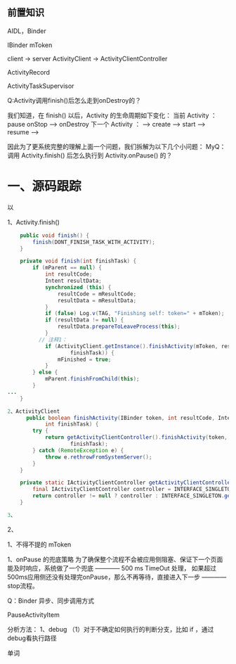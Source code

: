 ## 前置知识

AIDL，Binder



IBinder mToken

client -> server
ActivityClient -> ActivityClientController

ActivityRecord

ActivityTaskSupervisor


Q:Activity调用finish()后怎么走到onDestroy的？

我们知道，在 finish() 以后，Activity 的生命周期如下变化：
当前 Activity ：pause                                      onStop --> onDestroy
下一个 Activity ：    --> create --> start --> resume -->

因此为了更系统完整的理解上面一个问题，我们拆解为以下几个小问题：
MyQ：调用 Activity.finish() 后怎么执行到 Activity.onPause() 的？

# 一、源码跟踪

以

1、Activity.finish()

```java
    public void finish() {
        finish(DONT_FINISH_TASK_WITH_ACTIVITY);
    }

    private void finish(int finishTask) {
        if (mParent == null) {
            int resultCode;
            Intent resultData;
            synchronized (this) {
                resultCode = mResultCode;
                resultData = mResultData;
            }
            if (false) Log.v(TAG, "Finishing self: token=" + mToken);
            if (resultData != null) {
                resultData.prepareToLeaveProcess(this);
            }
          // 注释1：
            if (ActivityClient.getInstance().finishActivity(mToken, resultCode, resultData,
                    finishTask)) {
                mFinished = true;
            }
        } else {
            mParent.finishFromChild(this);
        }
...
    }

2、ActivityClient
      public boolean finishActivity(IBinder token, int resultCode, Intent resultData,
            int finishTask) {
        try {
            return getActivityClientController().finishActivity(token, resultCode, resultData,
                    finishTask);
        } catch (RemoteException e) {
            throw e.rethrowFromSystemServer();
        }
    }

    private static IActivityClientController getActivityClientController() {
        final IActivityClientController controller = INTERFACE_SINGLETON.mKnownInstance;
        return controller != null ? controller : INTERFACE_SINGLETON.get();
    }

3、

```

2、





1、不得不提的 mToken

1、onPause 的兜底策略
为了确保整个流程不会被应用侧阻塞、保证下一个页面能及时响应，系统做了一个兜底 ———— 500 ms TimeOut 处理，
如果超过500ms应用侧还没有处理完onPause，那么不再等待，直接进入下一步 ———— stop流程。

Q：Binder 异步、同步调用方式

PauseActivityItem





分析方法：
1、debug
（1）对于不确定如何执行的判断分支，比如 if ，通过debug看执行路径



单词